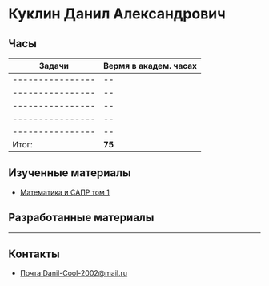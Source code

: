 # Куклин Данил Александрович 
## Часы

|Задачи|Вермя в академ. часах|
|----------------|-------------------------------|
|---------------- | --|
|---------------- | --|
|---------------- | --|
|---------------- | --|
|---------------- | --|
|Итог:   |**75** |

## Изученные материалы
- [Математика и САПР том 1](https://github.com/EngineeringSoft-Mospolytech/Spring-2022/blob/main/%D0%9C%D0%B0%D1%82%D0%B5%D1%80%D0%B8%D0%B0%D0%BB%D1%8B/%D0%9C%D0%B0%D1%82%D0%B5%D0%BC%D0%B0%D1%82%D0%B8%D0%BA%D0%B0%20%D0%B8%20%D0%A1%D0%90%D0%9F%D0%A0%20%D1%82%D0%BE%D0%BC%201.pdf)

## Разработанные материалы
-----

## Контакты
- [Почта:Danil-Cool-2002@mail.ru](Danil-Cool-2002@mail.ru)

